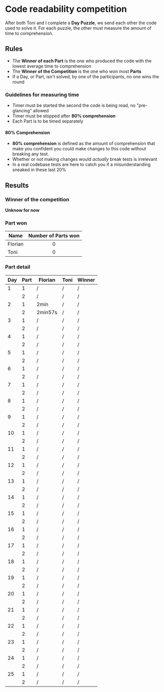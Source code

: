 # Code readability competition

After both Toni and I complete a **Day Puzzle**, we send each other the code used to solve it.
For each puzzle, the other must measure the amount of time to comprehension.

## Rules

* The **Winner of each Part** is the one who produced the code with the lowest average time to comprehension
* The **Winner of the Competition** is the one who won most **Parts**
* If a Day, or Part, isn't solved, by one of the participants, no one wins the round

### Guidelines for measuring time
* Timer must be started the second the code is being read, no "pre-glancing" allowed
* Timer must be stopped after **80% comprehension**
* Each Part is to be timed separately

#### 80% Comprehension
* **80% comprehension** is defined as the amount of comprehension that make you confident you could make changes to this code without breaking any test.
* Whether or not making changes would _actually_ break tests is irrelevant
* In a real codebase tests are here to catch you if a misunderstanding sneaked in these last 20%


## Results

### Winner of the competition
**Unknow for now**


### Part won
| Name    | Number of Parts won |
| ------- |:-------------------:|
| Florian | 0                   |
| Toni    | 0                   |

### Part detail

| Day  | Part | Florian  | Toni     | Winner   |
| ---- | ---- | ---------|--------- | -------- |
| 1    | 1    | /        | /        | /        |
|      | 2    | /        | /        | /        |
| 2    | 1    | 2min     | /        | /        |
|      | 2    | 2min57s  | /        | /        |
| 3    | 1    | /        | /        | /        |
|      | 2    | /        | /        | /        |
| 4    | 1    | /        | /        | /        |
|      | 2    | /        | /        | /        |
| 5    | 1    | /        | /        | /        |
|      | 2    | /        | /        | /        |
| 6    | 1    | /        | /        | /        |
|      | 2    | /        | /        | /        |
| 7    | 1    | /        | /        | /        |
|      | 2    | /        | /        | /        |
| 8    | 1    | /        | /        | /        |
|      | 2    | /        | /        | /        |
| 9    | 1    | /        | /        | /        |
|      | 2    | /        | /        | /        |
| 10   | 1    | /        | /        | /        |
|      | 2    | /        | /        | /        |
| 11   | 1    | /        | /        | /        |
|      | 2    | /        | /        | /        |
| 12   | 1    | /        | /        | /        |
|      | 2    | /        | /        | /        |
| 13   | 1    | /        | /        | /        |
|      | 2    | /        | /        | /        |
| 14   | 1    | /        | /        | /        |
|      | 2    | /        | /        | /        |
| 15   | 1    | /        | /        | /        |
|      | 2    | /        | /        | /        |
| 16   | 1    | /        | /        | /        |
|      | 2    | /        | /        | /        |
| 17   | 1    | /        | /        | /        |
|      | 2    | /        | /        | /        |
| 18   | 1    | /        | /        | /        |
|      | 2    | /        | /        | /        |
| 19   | 1    | /        | /        | /        |
|      | 2    | /        | /        | /        |
| 20   | 1    | /        | /        | /        |
|      | 2    | /        | /        | /        |
| 21   | 1    | /        | /        | /        |
|      | 2    | /        | /        | /        |
| 22   | 1    | /        | /        | /        |
|      | 2    | /        | /        | /        |
| 23   | 1    | /        | /        | /        |
|      | 2    | /        | /        | /        |
| 24   | 1    | /        | /        | /        |
|      | 2    | /        | /        | /        |
| 25   | 1    | /        | /        | /        |
|      | 2    | /        | /        | /        |
